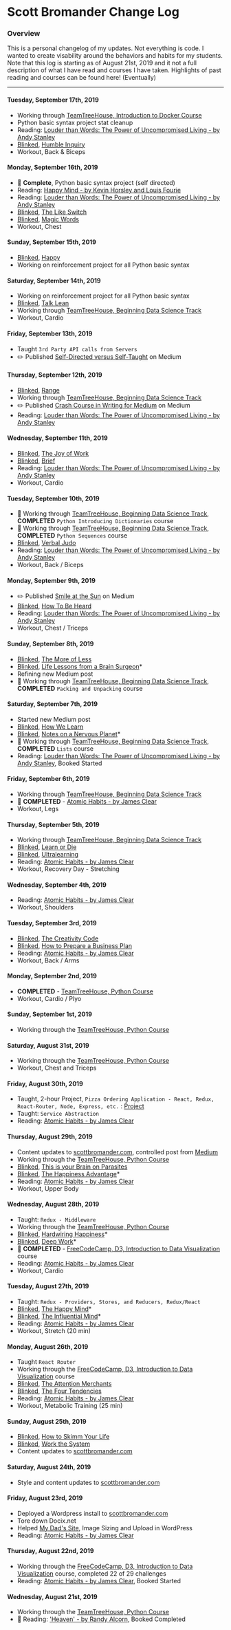 # Scott Bromander Change Log

### Overview
This is a personal changelog of my updates. Not everything is code. I wanted to create visability around the behaviors and habits for my students. Note that this log is starting as of August 21st, 2019 and it not a full description of what I have read and courses I have taken. Highlights of past reading and courses can be found here! (Eventually)

---
#### Tuesday, September 17th, 2019
- Working through [TeamTreeHouse, Introduction to Docker Course](https://teamtreehouse.com/library/introduction-to-docker)
- Python basic syntax project stat cleanup
- Reading: [Louder than Words: The Power of Uncompromised Living - by Andy Stanley](https://www.amazon.com/Louder-Than-Words-Uncompromised-Living/dp/1590523466/ref=sr_1_1?crid=1LMZ9L7WKQ406&keywords=louder+than+words&qid=1567873629&s=gateway&sprefix=louder%2Caps%2C179&sr=8-1)
- [Blinked](http://jump.blinkist.com/aff_c?offer_id=2&aff_id=5291 ), [Humble Inquiry](https://www.blinkist.com/books/humble-inquiry-en)
- Workout, Back & Biceps

#### Monday, September 16th, 2019
- 🎉 **Complete**, Python basic syntax project (self directed)
- Reading: [Happy Mind - by Kevin Horsley and Louis Fourie](https://www.amazon.com/Happy-Mind-Simple-Happier-Starting/dp/1631610384/ref=tmm_pap_swatch_0?_encoding=UTF8&qid=1568686765&sr=8-1)
- Reading: [Louder than Words: The Power of Uncompromised Living - by Andy Stanley](https://www.amazon.com/Louder-Than-Words-Uncompromised-Living/dp/1590523466/ref=sr_1_1?crid=1LMZ9L7WKQ406&keywords=louder+than+words&qid=1567873629&s=gateway&sprefix=louder%2Caps%2C179&sr=8-1)
- [Blinked](http://jump.blinkist.com/aff_c?offer_id=2&aff_id=5291 ), [The Like Switch](https://www.blinkist.com/books/the-like-switch-en)
- [Blinked](http://jump.blinkist.com/aff_c?offer_id=2&aff_id=5291 ), [Magic Words](https://www.blinkist.com/books/magic-words-en)
- Workout, Chest

#### Sunday, September 15th, 2019
- [Blinked](http://jump.blinkist.com/aff_c?offer_id=2&aff_id=5291 ), [Happy](https://www.blinkist.com/books/happy-en)
- Working on reinforcement project for all Python basic syntax

#### Saturday, September 14th, 2019
- Working on reinforcement project for all Python basic syntax
- [Blinked](http://jump.blinkist.com/aff_c?offer_id=2&aff_id=5291 ), [Talk Lean](https://www.blinkist.com/books/talk-lean-en)
- Working through [TeamTreeHouse, Beginning Data Science Track](https://teamtreehouse.com/tracks/beginning-data-science)
- Workout, Cardio

#### Friday, September 13th, 2019
- Taught `3rd Party API calls from Servers`
- ✏️ Published [Self-Directed versus Self-Taught](https://medium.com/furious-growth/self-directed-versus-self-taught-fab615534b7?source=friends_link&sk=4379a3ae7d83c4e1df0667b5d42359d6) on Medium

#### Thursday, September 12th, 2019
- [Blinked](http://jump.blinkist.com/aff_c?offer_id=2&aff_id=5291 ), [Range](https://www.blinkist.com/books/range-en)
- Working through [TeamTreeHouse, Beginning Data Science Track](https://teamtreehouse.com/tracks/beginning-data-science)
- ✏️ Published [Crash Course in Writing for Medium](https://medium.com/furious-growth/crash-course-in-writing-for-medium-b844461a9c8e?source=friends_link&sk=761a6cc2e34c36c888d3d85c45173e68) on Medium
- Reading: [Louder than Words: The Power of Uncompromised Living - by Andy Stanley](https://www.amazon.com/Louder-Than-Words-Uncompromised-Living/dp/1590523466/ref=sr_1_1?crid=1LMZ9L7WKQ406&keywords=louder+than+words&qid=1567873629&s=gateway&sprefix=louder%2Caps%2C179&sr=8-1)

#### Wednesday, September 11th, 2019
- [Blinked](http://jump.blinkist.com/aff_c?offer_id=2&aff_id=5291 ), [The Joy of Work](https://www.blinkist.com/books/the-joy-of-work-en)
- [Blinked](http://jump.blinkist.com/aff_c?offer_id=2&aff_id=5291 ), [Brief](https://www.blinkist.com/books/brief-en)
- Reading: [Louder than Words: The Power of Uncompromised Living - by Andy Stanley](https://www.amazon.com/Louder-Than-Words-Uncompromised-Living/dp/1590523466/ref=sr_1_1?crid=1LMZ9L7WKQ406&keywords=louder+than+words&qid=1567873629&s=gateway&sprefix=louder%2Caps%2C179&sr=8-1)
- Workout, Cardio

#### Tuesday, September 10th, 2019
- 🎉 Working through [TeamTreeHouse, Beginning Data Science Track](https://teamtreehouse.com/tracks/beginning-data-science), **COMPLETED** `Python Introducing Dictionaries` course
- 🎉 Working through [TeamTreeHouse, Beginning Data Science Track](https://teamtreehouse.com/tracks/beginning-data-science), **COMPLETED** `Python Sequences` course
- [Blinked](http://jump.blinkist.com/aff_c?offer_id=2&aff_id=5291 ), [Verbal Judo](https://www.blinkist.com/books/verbal-judo-en/)
- Reading: [Louder than Words: The Power of Uncompromised Living - by Andy Stanley](https://www.amazon.com/Louder-Than-Words-Uncompromised-Living/dp/1590523466/ref=sr_1_1?crid=1LMZ9L7WKQ406&keywords=louder+than+words&qid=1567873629&s=gateway&sprefix=louder%2Caps%2C179&sr=8-1)
- Workout, Back / Biceps

#### Monday, September 9th, 2019
- ✏️ Published [Smile at the Sun](https://medium.com/swlh/smile-at-the-sun-6f83040dd385?source=friends_link&sk=5fe5a1d5612e6efb0ea674a2f0fe35f0) on Medium
- [Blinked](http://jump.blinkist.com/aff_c?offer_id=2&aff_id=5291 ), [How To Be Heard](https://www.blinkist.com/books/how-to-be-heard-en)
- Reading: [Louder than Words: The Power of Uncompromised Living - by Andy Stanley](https://www.amazon.com/Louder-Than-Words-Uncompromised-Living/dp/1590523466/ref=sr_1_1?crid=1LMZ9L7WKQ406&keywords=louder+than+words&qid=1567873629&s=gateway&sprefix=louder%2Caps%2C179&sr=8-1)
- Workout, Chest / Triceps

#### Sunday, September 8th, 2019
- [Blinked](http://jump.blinkist.com/aff_c?offer_id=2&aff_id=5291 ), [The More of Less](https://www.blinkist.com/books/the-more-of-less-en)
- [Blinked](http://jump.blinkist.com/aff_c?offer_id=2&aff_id=5291 ), [Life Lessons from a Brain Surgeon](https://www.blinkist.com/books/life-lessons-from-a-brain-surgeon-en)*
- Refining new Medium post
- 🎉 Working through [TeamTreeHouse, Beginning Data Science Track](https://teamtreehouse.com/tracks/beginning-data-science), **COMPLETED** `Packing and Unpacking` course

#### Saturday, September 7th, 2019
- Started new Medium post
- [Blinked](http://jump.blinkist.com/aff_c?offer_id=2&aff_id=5291 ), [How We Learn](https://www.blinkist.com/books/how-we-learn-en)
- [Blinked](http://jump.blinkist.com/aff_c?offer_id=2&aff_id=5291 ), [Notes on a Nervous Planet](https://www.blinkist.com/books/notes-on-a-nervous-planet-en)*
- 🎉 Working through [TeamTreeHouse, Beginning Data Science Track](https://teamtreehouse.com/tracks/beginning-data-science), **COMPLETED** `Lists` course
- Reading: [Louder than Words: The Power of Uncompromised Living - by Andy Stanley](https://www.amazon.com/Louder-Than-Words-Uncompromised-Living/dp/1590523466/ref=sr_1_1?crid=1LMZ9L7WKQ406&keywords=louder+than+words&qid=1567873629&s=gateway&sprefix=louder%2Caps%2C179&sr=8-1), Booked Started

#### Friday, September 6th, 2019
- Working through [TeamTreeHouse, Beginning Data Science Track](https://teamtreehouse.com/tracks/beginning-data-science)
- 🎉 **COMPLETED** - [Atomic Habits - by James Clear](https://www.amazon.com/Atomic-Habits-Proven-Build-Break/dp/B07RFSSYBH/ref=sr_1_1?keywords=atomic+habits&qid=1566572857&s=audible&sr=1-1)
- Workout, Legs

#### Thursday, September 5th, 2019
- Working through [TeamTreeHouse, Beginning Data Science Track](https://teamtreehouse.com/tracks/beginning-data-science)
- [Blinked](http://jump.blinkist.com/aff_c?offer_id=2&aff_id=5291 ), [Learn or Die](https://www.blinkist.com/books/learn-or-die-en)
- [Blinked](http://jump.blinkist.com/aff_c?offer_id=2&aff_id=5291 ), [Ultralearning](https://www.blinkist.com/books/ultralearning-en)
- Reading: [Atomic Habits - by James Clear](https://www.amazon.com/Atomic-Habits-Proven-Build-Break/dp/B07RFSSYBH/ref=sr_1_1?keywords=atomic+habits&qid=1566572857&s=audible&sr=1-1)
- Workout, Recovery Day - Stretching

#### Wednesday, September 4th, 2019
- Reading: [Atomic Habits - by James Clear](https://www.amazon.com/Atomic-Habits-Proven-Build-Break/dp/B07RFSSYBH/ref=sr_1_1?keywords=atomic+habits&qid=1566572857&s=audible&sr=1-1)
- Workout, Shoulders

#### Tuesday, September 3rd, 2019
- [Blinked](http://jump.blinkist.com/aff_c?offer_id=2&aff_id=5291 ), [The Creativity Code](https://www.blinkist.com/books/the-creativity-code-en)
- [Blinked](http://jump.blinkist.com/aff_c?offer_id=2&aff_id=5291 ), [How to Prepare a Business Plan](https://www.blinkist.com/books/how-to-prepare-a-business-plan-en)
- Reading: [Atomic Habits - by James Clear](https://www.amazon.com/Atomic-Habits-Proven-Build-Break/dp/B07RFSSYBH/ref=sr_1_1?keywords=atomic+habits&qid=1566572857&s=audible&sr=1-1)
- Workout, Back / Arms

#### Monday, September 2nd, 2019
- **COMPLETED** - [TeamTreeHouse, Python Course](https://teamtreehouse.com/library/python-basics-3)
- Workout, Cardio / Plyo

#### Sunday, September 1st, 2019
- Working through the [TeamTreeHouse, Python Course](https://teamtreehouse.com/library/python-basics-3)

#### Saturday, August 31st, 2019
- Working through the [TeamTreeHouse, Python Course](https://teamtreehouse.com/library/python-basics-3)
- Workout, Chest and Triceps

#### Friday, August 30th, 2019
- Taught, 2-hour Project, `Pizza Ordering Application - React, Redux, React-Router, Node, Express, etc.` : [Project](https://github.com/scottbromander/isurus-speed-pizza-project)
- Taught: `Service Abstraction`
- Reading: [Atomic Habits - by James Clear](https://www.amazon.com/Atomic-Habits-Proven-Build-Break/dp/B07RFSSYBH/ref=sr_1_1?keywords=atomic+habits&qid=1566572857&s=audible&sr=1-1)

#### Thursday, August 29th, 2019
- Content updates to [scottbromander.com](http://www.scottbromander.com), controlled post from [Medium](www.medium.com/@docix)
- Working through the [TeamTreeHouse, Python Course](https://teamtreehouse.com/library/python-basics-3)
- [Blinked](http://jump.blinkist.com/aff_c?offer_id=2&aff_id=5291 ), [This is your Brain on Parasites](https://www.blinkist.com/books/this-is-your-brain-on-parasites-en)
- [Blinked](http://jump.blinkist.com/aff_c?offer_id=2&aff_id=5291 ), [The Happiness Advantage](https://www.blinkist.com/books/the-happiness-advantage-en)*
- Reading: [Atomic Habits - by James Clear](https://www.amazon.com/Atomic-Habits-Proven-Build-Break/dp/B07RFSSYBH/ref=sr_1_1?keywords=atomic+habits&qid=1566572857&s=audible&sr=1-1)
- Workout, Upper Body

#### Wednesday, August 28th, 2019
- Taught: `Redux - Middleware`
- Working through the [TeamTreeHouse, Python Course](https://teamtreehouse.com/library/python-basics-3)
- [Blinked](http://jump.blinkist.com/aff_c?offer_id=2&aff_id=5291 ), [Hardwiring Happiness](https://www.blinkist.com/books/hardwiring-happiness-enk)*
- [Blinked](http://jump.blinkist.com/aff_c?offer_id=2&aff_id=5291 ), [Deep Work](https://www.blinkist.com/books/deep-work-en?r=1&st=deep%20work)*
- 🎉 **COMPLETED** - [FreeCodeCamp, D3, Introduction to Data Visualization](https://learn.freecodecamp.org/data-visualization/data-visualization-with-d3) course
- Reading: [Atomic Habits - by James Clear](https://www.amazon.com/Atomic-Habits-Proven-Build-Break/dp/B07RFSSYBH/ref=sr_1_1?keywords=atomic+habits&qid=1566572857&s=audible&sr=1-1)
- Workout, Cardio

#### Tuesday, August 27th, 2019
- Taught: `Redux - Providers, Stores, and Reducers, Redux/React`
- [Blinked](http://jump.blinkist.com/aff_c?offer_id=2&aff_id=5291 ), [The Happy Mind](https://www.blinkist.com/books/the-happy-mind-en)*
- [Blinked](http://jump.blinkist.com/aff_c?offer_id=2&aff_id=5291 ), [The Influential Mind](https://www.blinkist.com/en/books/the-influential-mind-en)*
- Reading: [Atomic Habits - by James Clear](https://www.amazon.com/Atomic-Habits-Proven-Build-Break/dp/B07RFSSYBH/ref=sr_1_1?keywords=atomic+habits&qid=1566572857&s=audible&sr=1-1)
- Workout, Stretch (20 min)

#### Monday, August 26th, 2019
- Taught `React Router`
- Working through the [FreeCodeCamp, D3, Introduction to Data Visualization](https://learn.freecodecamp.org/data-visualization/data-visualization-with-d3) course
- [Blinked](http://jump.blinkist.com/aff_c?offer_id=2&aff_id=5291 ), [The Attention Merchants](https://www.blinkist.com/en/nc/reader/the-attention-merchants-en)
- [Blinked](http://jump.blinkist.com/aff_c?offer_id=2&aff_id=5291 ), [The Four Tendencies](https://www.blinkist.com/en/nc/reader/the-four-tendencies-en)
- Reading: [Atomic Habits - by James Clear](https://www.amazon.com/Atomic-Habits-Proven-Build-Break/dp/B07RFSSYBH/ref=sr_1_1?keywords=atomic+habits&qid=1566572857&s=audible&sr=1-1)
- Workout, Metabolic Training (25 min)

#### Sunday, August 25th, 2019
- [Blinked](http://jump.blinkist.com/aff_c?offer_id=2&aff_id=5291 ), [How to Skimm Your Life](https://www.blinkist.com/en/nc/reader/how-to-skimm-your-life-en)
- [Blinked](http://jump.blinkist.com/aff_c?offer_id=2&aff_id=5291 ), [Work the System](https://www.blinkist.com/en/nc/reader/work-the-system-en) 
- Content updates to [scottbromander.com](http://www.scottbromander.com)

#### Saturday, August 24th, 2019
- Style and content updates to [scottbromander.com](http://www.scottbromander.com)

#### Friday, August 23rd, 2019
- Deployed a Wordpress install to [scottbromander.com](http://www.scottbromander.com)
- Tore down Docix.net
- Helped [My Dad's Site](http://www.michaelbromander.com), Image Sizing and Upload in WordPress
- Reading: [Atomic Habits - by James Clear](https://www.amazon.com/Atomic-Habits-Proven-Build-Break/dp/B07RFSSYBH/ref=sr_1_1?keywords=atomic+habits&qid=1566572857&s=audible&sr=1-1)

#### Thursday, August 22nd, 2019
- Working through the [FreeCodeCamp, D3, Introduction to Data Visualization](https://learn.freecodecamp.org/data-visualization/data-visualization-with-d3) course, completed 22 of 29 challenges
- Reading: [Atomic Habits - by James Clear](https://www.amazon.com/Atomic-Habits-Proven-Build-Break/dp/B07RFSSYBH/ref=sr_1_1?keywords=atomic+habits&qid=1566572857&s=audible&sr=1-1), Booked Started

#### Wednesday, August 21st, 2019
- Working through the [TeamTreeHouse, Python Course](https://teamtreehouse.com/library/python-basics-3)
- 🎉 Reading: ['Heaven' - by Randy Alcorn](https://www.amazon.com/Heaven-Biblical-Answers-Questions-Booklet/dp/B002IT3VOS/ref=sr_1_1?crid=WACXUHG2SEIF&keywords=heaven+by+randy+alcorn&qid=1566572767&s=gateway&sprefix=heaven%2Caps%2C157&sr=8-1), Booked Completed
